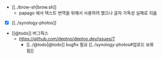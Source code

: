 - [[../brow-sh|brow.sh]]
  - papago  에서 텍스트 번역을 위해서 사용하려 했으나 글자 가독성 실패로 지움
- [X] [[../synology-photos]]

+ [[@todo]] 버그픽스
  + https://github.com/deptno/deptno.dev/issues/7
    - [[../@todo|@todo]] bugfix 필요 [[../synology-photos#업로드 보류됨]]
